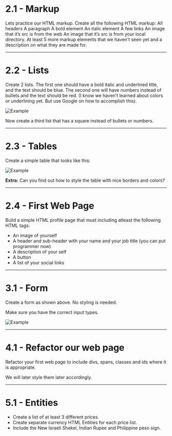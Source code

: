 # 2.1 - Markup

Lets practice our HTML markup. Create all the following HTML markup: All headers
A paragraph A bold element An italic element A few links An image that it’s src
is from the web An image that it’s src is from your local directory. At least 5
more markup elements that we haven’t seen yet and a description on what they are
made for.

---

# 2.2 - Lists

Create 2 lists. The first one should have a bold italic and underlined title,
and the text should be blue. The second one will have numbers instead of bullets
and the text should be red. (I know we haven’t learned about colors or
underlining yet. But use Google on how to accomplish this).

![Example](https://i.imgur.com/NaO9ceB.png?1)

Now create a third list that has a square instead of bullets or numbers.

---

# 2.3 - Tables

Create a simple table that looks like this:

![Example](https://i.imgur.com/Xgz0kvp.png?1)

**Extra:** Can you find out how to style the table with nice borders and colors?

---

# 2.4 - First Web Page

Build a simple HTML profile page that must including atleast the following HTML
tags:

- An image of yourself
- A header and sub-header with your name and your job title (you can put
  programmer now)
- A description of your self
- A button
- A list of your social links

---

# 3.1 - Form

Create a form as shown above. No styling is needed.

Make sure you have the correct input types.

![Example](https://i.imgur.com/gBNqBmx.png)

---

# 4.1 - Refactor our web page

Refactor your first web page to include divs, spans, classes and ids where it is
appropriate.

We will later style them later accordingly.

---

# 5.1 - Entities

- Create a list of at least 3 different prices.
- Create separate currency HTML Entities for each price list.
- Include the New Israeli Shekel, Indian Rupee and Philippine peso sign.
